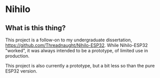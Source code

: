 # Nihilo

## What is this thing?
This project is a follow-on to my undergraduate dissertation, https://github.com/Threadnaught/Nihilo-ESP32. While Nihilo-ESP32 "worked", it was always intended to be a prototype, of limited use in production.

This project is also currently a prototype, but a bit less so than the pure ESP32 version.